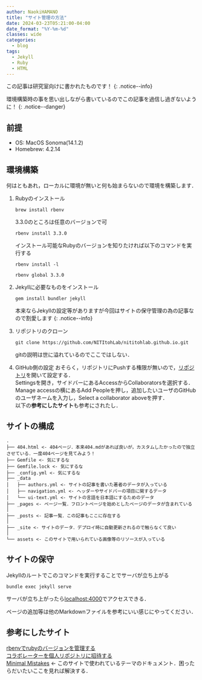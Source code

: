```yaml
---
author: NaokiHAMANO
title: "サイト管理の方法"
date: 2024-03-23T05:21:00-04:00
date_format: "%Y-%m-%d"
classes: wide
categories:
  - blog
tags:
  - Jekyll
  - Ruby
  - HTML
---
```


この記事は研究室向けに書かれたものです！
{: .notice--info}

環境構築時の事を思い出しながら書いているのでこの記事を過信し過ぎないように！
{: .notice--danger}

## 前提
- OS: MacOS Sonoma(14.1.2)
- Homebrew: 4.2.14

## 環境構築
何はともあれ，ローカルに環境が無いと何も始まらないので環境を構築します．

1. Rubyのインストール
   ```terminal
   brew install rbenv
   ```
   3.3.0のところは任意のバージョンで可
   ```terminal
   rbenv install 3.3.0
   ```
   インストール可能なRubyのバージョンを知りたければ以下のコマンドを実行する
   ```terminal
   rbenv install -l 
   ```

   ```terminal
   rbenv global 3.3.0
   ```

2. Jekyllに必要なものをインストール
   ```terminal
   gem install bundler jekyll
   ```
   本来ならJekyllの設定等がありますが今回はサイトの保守管理の為の記事なので割愛します
   {: .notice--info}
   
3. リポジトリのクローン
   ```terminal
   git clone https://github.com/NITItohLab/nititohlab.github.io.git
   ```
   gitの説明は世に溢れているのでここではしない．

4. GitHub側の設定
   おそらく，リポジトリにPushする権限が無いので，[リポジトリ](https://github.com/NITItohLab/nititohlab.github.io)を開いて設定する．  
   Settingsを開き，サイドバーにあるAccessからCollaboratorsを選択する．  
   Manage accessの横にあるAdd Peopleを押し，追加したいユーザのGitHubのユーザネームを入力し，Select a collaborator aboveを押す．  
   以下の**参考にしたサイト**も参考にされたし．
   
## サイトの構成
```
.
├── 404.html <- 404ページ．本来404.mdがあれば良いが，カスタムしたかったので独立させている．一度404ページを見てみよう！
├── Gemfile <- 気にするな
├── Gemfile.lock <- 気にするな
├── _config.yml <- 気にするな
├── _data
│   ├── authors.yml <- サイトの記事を書いた著者のデータが入っている
│   ├── navigation.yml <- ヘッダーやサイドバーの項目に関するデータ
│   └── ui-text.yml <- サイトの言語を日本語にするためのデータ
├── _pages <- ページ一覧．フロントページを始めとしたページのデータが含まれている
│
├── _posts <- 記事一覧．この記事もここに存在する
│
├── _site <- サイトのデータ．デプロイ時に自動更新されるので触らなくて良い
│
└── assets <- このサイトで用いられている画像等のリソースが入っている
```

## サイトの保守
   Jekyllのルートでこのコマンドを実行することでサーバが立ち上がる
   ```terminal
   bundle exec jekyll serve
   ```
   サーバが立ち上がったら[localhost:4000](localhost:4000)でアクセスできる．
    
   ページの追加等は他のMarkdownファイルを参考にいい感じにやってください．


## 参考にしたサイト
[rbenvでrubyのバージョンを管理する](https://qiita.com/hujuu/items/3d600f2b2384c145ad12)  
[コラボレーターを個人リポジトリに招待する](https://docs.github.com/ja/account-and-profile/setting-up-and-managing-your-personal-account-on-github/managing-access-to-your-personal-repositories/inviting-collaborators-to-a-personal-repository)  
[Minimal Mistakes](https://mmistakes.github.io/minimal-mistakes/docs/quick-start-guide/) <- このサイトで使われているテーマのドキュメント．困ったらだいたいここを見れば解決する．